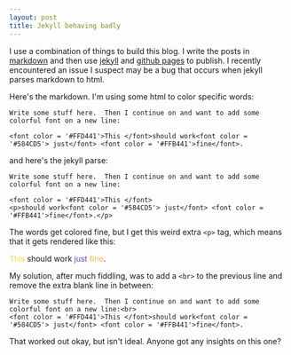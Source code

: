 ```yaml
---
layout: post
title: Jekyll behaving badly
---
```


I use a combination of things to build this blog.  I write the posts in [markdown](http://daringfireball.net/projects/markdown/) and then use [jekyll](http://jekyllrb.com/) and [github pages](https://pages.github.com/) to publish.  I recently encountered an issue I suspect may be a bug that occurs when jekyll parses markdown to html.

Here's the markdown.  I'm using some html to color specific words:

	Write some stuff here.  Then I continue on and want to add some colorful font on a new line:

	<font color = '#FFD441'>This </font>should work<font color = '#584CD5'> just</font> <font color = '#FFB441'>fine</font>.

and here's the jekyll parse:

	Write some stuff here.  Then I continue on and want to add some colorful font on a new line:

	<font color = '#FFD441'>This </font>
	<p>should work<font color = '#584CD5'> just</font> <font color = '#FFB441'>fine</font>.</p>

The words get colored fine, but I get this weird extra `<p>` tag, which means that it gets rendered like this:

<font color = '#FFD441'>This </font>should work<font color = '#584CD5'> just</font> <font color = '#FFB441'>fine</font>.

My solution, after much fiddling, was to add a `<br>` to the previous line and remove the extra blank line in between:

	Write some stuff here.  Then I continue on and want to add some colorful font on a new line:<br>
	<font color = '#FFD441'>This </font>should work<font color = '#584CD5'> just</font> <font color = '#FFB441'>fine</font>.

That worked out okay, but isn't ideal.  Anyone got any insights on this one?